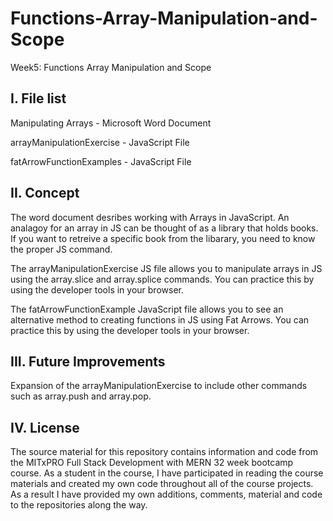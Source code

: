 # Functions-Array-Manipulation-and-Scope
Week5: Functions Array Manipulation and Scope

I. File list
------------
Manipulating Arrays - Microsoft Word Document

arrayManipulationExercise - JavaScript File

fatArrowFunctionExamples - JavaScript File


II. Concept
----------
The word document desribes working with Arrays in JavaScript. An analagoy for an array in JS can be thought of as a library that holds books.  If you want to retreive a specific book from the libarary, you need to know the proper JS command.

The arrayManipulationExercise JS file allows you to manipulate arrays in JS using the array.slice and array.splice commands.  You can practice this by using the developer tools in your browser.

The fatArrowFunctionExample JavaScript file allows you to see an alternative method to creating functions in JS using Fat Arrows. You can practice this by using the developer tools in your browser.


III. Future Improvements
----------
Expansion of the arrayManipulationExercise to include other commands such as array.push and array.pop.

IV.  License
----------
The source material for this repository contains information and code from the MITxPRO Full Stack Development with MERN 32 week bootcamp course.
As a student in the course, I have participated in reading the course materials and created my own code throughout all of the course projects. As a result I have provided my own additions, comments, material and code to the repositories along the way.
